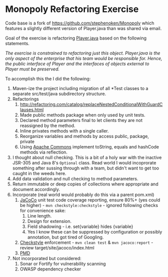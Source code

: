 # Monopoly Refactoring Exercise 

Code base is a fork of https://github.com/stephenoken/Monopoly which features a slightly different version of Player.java than was shared via email.

Goal of the exercise is refactoring [Player.java](src/main/java/edu/ncsu.monopoly/Player.java) based on the following statements. 

*The exercise is constrained to refactoring just this object. Player.java is the only aspect of the enterprise that his team would be responsible for. Hence, the public interface of Player and the interfaces of objects external to Player must be preserved.*

To accomplish this the I did the following: 

 1. Maven-ize the project including migration of all *Test classes to a separate src/test/java subdirectory structure.
 1. Refactorings 
    1. http://refactoring.com/catalog/replaceNestedConditionalWithGuardClauses.html
    1. Made public methods package when only used by unit tests.
    1. Declared method parameters final to let clients they are not reassigned by the method. 
    1. Inline privates methods with a single caller. 
    1. Reorganize variables and methods by access public, package, private
    1. Using [Apache Commons](https://commons.apache.org/) implement toString, equals and hashCode methods via reflection.     
 1. I thought about null checking. This is a bit of a holy war with the inactive JSR-305 and Java 8's `Optional` class. Read world I would incoprorate something after sussing through with a team, but didn't want to get too caught in the weeds here. 
 1. Add data validation and null checking to method parameters.
 1. Return immutable or deep copies of collections where appropriate and document accordingly. 
 1. Incorporate (real world would probably do this via a parent pom.xml) 
    1. [JaCoCo](http://www.eclemma.org/jacoco/trunk/index.html) unit test code coverage reporting, ensure 80%+ (yes could be higher) - `mvn checkstyle:checkstyle` - ignored following checks for convenience sake:
        1. Line length. 
        1. Design for extension. 
        1. Field shadowing - i.e. set{variable} hides {variable}
        1. Yes I know these can be suppressed by configuration or possibly annotation, but got tired of Googling. 
    1. [Checkstyle](https://maven.apache.org/plugins/maven-checkstyle-plugin/) enforcement - `mvn clean test` & `mvn jacoco:report` - review target/site/jacoco/index.html
    1. [PMD](https://pmd.github.io/) 
 1. Not incorporated but considered:
    1. Sonar or Fortify for vulnerability scanning 
    1. OWASP dependency checker  
 